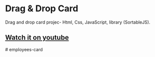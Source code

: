 # Drag & Drop Card

Drag and drop card projec- Html, Css, JavaScript, library (SortableJS).

## [Watch it on youtube](https://youtu.be/9uyetVRYk8Q)
#   e m p l o y e e s - c a r d  
 